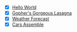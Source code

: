 - [x] [Hello World](https://exercism.org/tracks/go/exercises/hello-world)
- [x] [Gopher's Gorgeous Lasagna](https://exercism.org/tracks/go/exercises/lasagna)
- [x] [Weather Forecast](https://exercism.org/tracks/go/exercises/weather-forecast)
- [x] [Cars Assemble](https://exercism.org/tracks/go/exercises/cars-assemble)